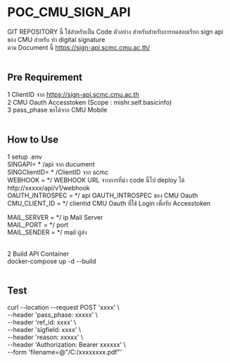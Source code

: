 # POC_CMU_SIGN_API

GIT REPOSITORY นี้ ใช้สำหรับเป็น Code ตัวอย่าง สำหรับสำหรับการทดสอบเรียก sign api ของ CMU สำหรับ ทำ digital signature <br>
ตาม Document นี้ https://sign-api.scmc.cmu.ac.th/ <br>
<br>
## Pre Requirement <br>
1 ClientID จาก https://sign-api.scmc.cmu.ac.th <br>
2 CMU Oauth Accesstoken (Scope : mishr.self.basicinfo)  <br>
3 pass_phase   ขอได้จาก CMU Mobile <br>
<br>
## How to Use <br>
1 setup .env  <br>
SINGAPI= * /api จาก ducument <br>
SINGClientID= * /ClientID จาก scmc <br>
WEBHOOK = */ WEBHOOK URL จากการที่นำ code นี้ไป deploy  ได้ http://xxxxx/api/v1/webhook<br>
OAUTH_INTROSPEC = */ api OAUTH_INTROSPEC ของ CMU Oauth  <br>
CMU_CLIENT_ID = */ clientid CMU Oauth  ที่ใช้ Login เพื่อรับ Accesstoken <br>

MAIL_SERVER = */ ip Mail Server  <br>
MAIL_PORT = */ port  <br>
MAIL_SENDER = */ mail ผู้ส่ง  <br>

<br> 
2  Build API Container <br>
docker-compose up -d --build <br>
 <br>

## Test <br>
curl --location --request POST 'xxxx' \  <br>
--header 'pass_phase: xxxxx' \ <br>
--header 'ref_id: xxxx' \ <br>
--header 'sigfield: xxxx' \ <br>
--header 'reason: xxxxx' \ <br>
--header 'Authorization: Bearer xxxxxx' \ <br>
--form 'filename=@"/C:/xxxxxxxx.pdf"' <br>
